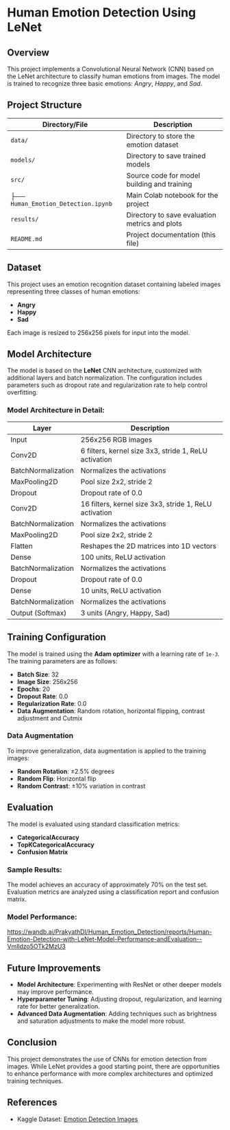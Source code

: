 # Human Emotion Detection Using LeNet

## Overview
This project implements a Convolutional Neural Network (CNN) based on the LeNet architecture to classify human emotions from images. The model is trained to recognize three basic emotions: *Angry*, *Happy*, and *Sad*.

## Project Structure

| Directory/File                      | Description                                     |
|-------------------------------------|-------------------------------------------------|
| `data/`                             | Directory to store the emotion dataset          |
| `models/`                           | Directory to save trained models                |
| `src/`                              | Source code for model building and training     |
| ├── `Human_Emotion_Detection.ipynb` | Main Colab notebook for the project             |
| `results/`                          | Directory to save evaluation metrics and plots  |
| `README.md`                         | Project documentation (this file)               |

## Dataset
This project uses an emotion recognition dataset containing labeled images representing three classes of human emotions:

- **Angry**
- **Happy**
- **Sad**

Each image is resized to 256x256 pixels for input into the model.

## Model Architecture
The model is based on the **LeNet** CNN architecture, customized with additional layers and batch normalization. The configuration includes parameters such as dropout rate and regularization rate to help control overfitting.

### Model Architecture in Detail:

| Layer               | Description                                             |
|---------------------|---------------------------------------------------------|
| Input               | 256x256 RGB images                                      |
| Conv2D              | 6 filters, kernel size 3x3, stride 1, ReLU activation   |
| BatchNormalization  | Normalizes the activations                              |
| MaxPooling2D        | Pool size 2x2, stride 2                                 |
| Dropout             | Dropout rate of 0.0                                     |
| Conv2D              | 16 filters, kernel size 3x3, stride 1, ReLU activation  |
| BatchNormalization  | Normalizes the activations                              |
| MaxPooling2D        | Pool size 2x2, stride 2                                 |
| Flatten             | Reshapes the 2D matrices into 1D vectors                |
| Dense               | 100 units, ReLU activation                              |
| BatchNormalization  | Normalizes the activations                              |
| Dropout             | Dropout rate of 0.0                                     |
| Dense               | 10 units, ReLU activation                               |
| BatchNormalization  | Normalizes the activations                              |
| Output (Softmax)    | 3 units (Angry, Happy, Sad)                             |

## Training Configuration
The model is trained using the **Adam optimizer** with a learning rate of `1e-3`. The training parameters are as follows:

- **Batch Size**: 32
- **Image Size**: 256x256
- **Epochs**: 20
- **Dropout Rate**: 0.0
- **Regularization Rate**: 0.0
- **Data Augmentation**: Random rotation, horizontal flipping, contrast adjustment and Cutmix

### Data Augmentation
To improve generalization, data augmentation is applied to the training images:

- **Random Rotation**: ±2.5% degrees
- **Random Flip**: Horizontal flip
- **Random Contrast**: ±10% variation in contrast

## Evaluation
The model is evaluated using standard classification metrics:

- **CategoricalAccuracy**
- **TopKCategoricalAccuracy**
- **Confusion Matrix**

### Sample Results:
The model achieves an accuracy of approximately 70% on the test set. Evaluation metrics are analyzed using a classification report and confusion matrix.

### Model Performance:
https://wandb.ai/PrakyathDl/Human_Emotion_Detection/reports/Human-Emotion-Detection-with-LeNet-Model-Performance-andEvaluation--Vmlldzo5OTk2MzU3

## Future Improvements
- **Model Architecture**: Experimenting with ResNet or other deeper models may improve performance.
- **Hyperparameter Tuning**: Adjusting dropout, regularization, and learning rate for better generalization.
- **Advanced Data Augmentation**: Adding techniques such as brightness and saturation adjustments to make the model more robust.

## Conclusion
This project demonstrates the use of CNNs for emotion detection from images. While LeNet provides a good starting point, there are opportunities to enhance performance with more complex architectures and optimized training techniques.

## References
- Kaggle Dataset: [Emotion Detection Images](https://www.kaggle.com/datasets/muhammadhananasghar/human-emotions-datasethes)
